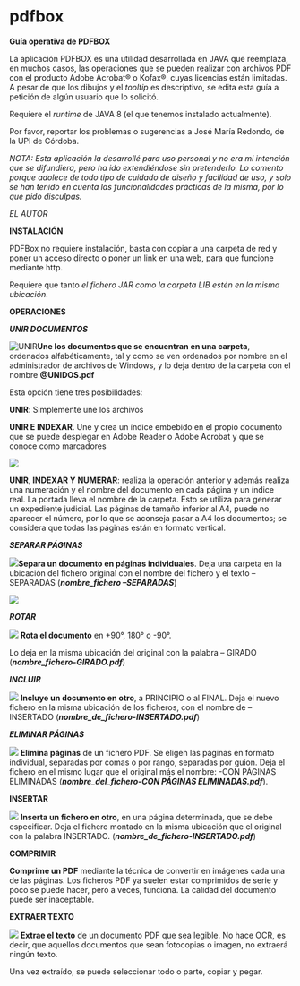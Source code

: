 # pdfbox
**Guía operativa de PDFBOX**

La aplicación PDFBOX es una utilidad desarrollada en JAVA que reemplaza, en muchos casos, las operaciones que se pueden realizar con archivos PDF con el producto Adobe Acrobat® o Kofax®, cuyas licencias están limitadas. A pesar de que los dibujos y el *tooltip* es descriptivo, se edita esta guía a petición de algún usuario que lo solicitó. 

Requiere el *runtime* de JAVA 8 (el que tenemos instalado actualmente).

Por favor, reportar los problemas o sugerencias a José María Redondo, de la UPI de Córdoba.

*NOTA: Esta aplicación la desarrollé para uso personal y no era mi intención que se difundiera, pero ha ido extendiéndose sin pretenderlo. Lo comento porque adolece de todo tipo de cuidado de diseño y facilidad de uso, y solo se han tenido en cuenta las funcionalidades prácticas de la misma, por lo que pido disculpas.*

*EL AUTOR*

**INSTALACIÓN**

PDFBox no requiere instalación, basta con copiar a una carpeta de red y poner un acceso directo o poner un link en una web, para que funcione mediante http.

Requiere que tanto *el fichero JAR como la carpeta LIB estén en la misma ubicación*.

**OPERACIONES**

***UNIR DOCUMENTOS***

![UNIR](/img/image2.png)**Une los documentos que se encuentran en una carpeta**, ordenados alfabéticamente, tal y como se ven ordenados por nombre en el administrador de archivos de Windows, y lo deja dentro de la carpeta con el nombre **@UNIDOS.pdf**

Esta opción tiene tres posibilidades:

**UNIR**: Simplemente une los archivos

**UNIR E INDEXAR**. Une y crea un índice embebido en el propio documento que se puede desplegar en Adobe Reader o Adobe Acrobat y que se conoce como marcadores

![](Aspose.Words.57cf8ae6-76b8-4fc3-8594-1d4611b341c0.003.png)

**UNIR, INDEXAR Y NUMERAR**: realiza la operación anterior y además realiza una numeración y el nombre del documento en cada página y un índice real. La portada lleva el nombre de la carpeta. Esto se utiliza para generar un expediente judicial. Las páginas de tamaño inferior al A4, puede no aparecer el número, por lo que se aconseja pasar a A4 los documentos; se considera que todas las páginas están en formato vertical. 

***SEPARAR PÁGINAS***

![](Aspose.Words.57cf8ae6-76b8-4fc3-8594-1d4611b341c0.004.png)**Separa un documento en páginas individuales**. Deja una carpeta en la ubicación del fichero original con el nombre del fichero y el texto –SEPARADAS (***nombre\_fichero –SEPARADAS***)

![](Aspose.Words.57cf8ae6-76b8-4fc3-8594-1d4611b341c0.005.png)

***ROTAR***

![](Aspose.Words.57cf8ae6-76b8-4fc3-8594-1d4611b341c0.006.png)
**Rota el documento** en +90°, 180° o -90°.

Lo deja en la misma ubicación del original con la palabra – GIRADO (***nombre\_fichero-GIRADO.pdf***)

***INCLUIR***

![](Aspose.Words.57cf8ae6-76b8-4fc3-8594-1d4611b341c0.007.png)
**Incluye un documento en otro**, a PRINCIPIO o al FINAL. Deja el nuevo fichero en la misma ubicación de los ficheros, con el nombre de –INSERTADO (***nombre\_de\_fichero-INSERTADO.pdf***)

***ELIMINAR PÁGINAS***

![](Aspose.Words.57cf8ae6-76b8-4fc3-8594-1d4611b341c0.008.png)
**Elimina páginas** de un fichero PDF. Se eligen las páginas en formato individual, separadas por comas o por rango, separadas por guion. Deja el fichero en el mismo lugar que el original más el nombre: -CON PÁGINAS ELIMINADAS (***nombre\_del\_fichero-CON PÁGINAS ELIMINADAS.pdf***).

**INSERTAR**

![](Aspose.Words.57cf8ae6-76b8-4fc3-8594-1d4611b341c0.009.png)
**Inserta un fichero en otro**, en una página determinada, que se debe especificar. Deja el fichero montado en la misma ubicación que el original con la palabra INSERTADO. (***nombre\_de\_fichero-INSERTADO.pdf***)

**COMPRIMIR**

**Comprime un PDF** mediante la técnica de convertir en imágenes cada una de las páginas. Los ficheros PDF ya suelen estar comprimidos de serie y poco se puede hacer, pero a veces, funciona. La calidad del documento puede ser inaceptable.

**EXTRAER TEXTO**

![](Aspose.Words.57cf8ae6-76b8-4fc3-8594-1d4611b341c0.011.png)
**Extrae el texto** de un documento PDF que sea legible. No hace OCR, es decir, que aquellos documentos que sean fotocopias o imagen, no extraerá ningún texto.

Una vez extraído, se puede seleccionar todo o parte, copiar y pegar.
